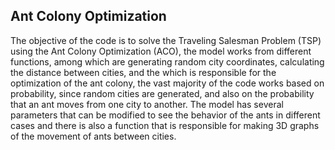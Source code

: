 ## Ant Colony Optimization
The objective of the code is to solve the Traveling Salesman Problem (TSP) using the Ant Colony Optimization (ACO), the model works from different functions, among which are generating random city coordinates, calculating the distance between cities, and the which is responsible for the optimization of the ant colony, the vast majority of the code works based on probability, since random cities are generated, and also on the probability that an ant moves from one city to another. The model has several parameters that can be modified to see the behavior of the ants in different cases and there is also a function that is responsible for making 3D graphs of the movement of ants between cities.
